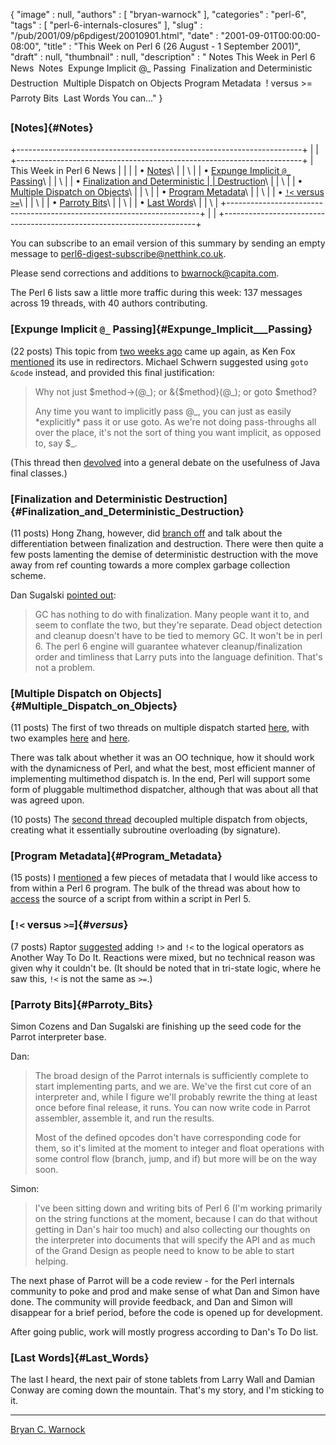 {
   "image" : null,
   "authors" : [
      "bryan-warnock"
   ],
   "categories" : "perl-6",
   "tags" : [
      "perl-6-internals-closures"
   ],
   "slug" : "/pub/2001/09/p6pdigest/20010901.html",
   "date" : "2001-09-01T00:00:00-08:00",
   "title" : "This Week on Perl 6 (26 August - 1 September 2001)",
   "draft" : null,
   "thumbnail" : null,
   "description" : " Notes This Week in Perl 6 News  Notes  Expunge Implicit @_ Passing  Finalization and Deterministic Destruction  Multiple Dispatch on Objects  Program Metadata  ! versus >=  Parroty Bits  Last Words You can..."
}





### [Notes]{#Notes}

+-----------------------------------------------------------------------+
|                                                                       |
+-----------------------------------------------------------------------+
| This Week in Perl 6 News                                              |
|                                                                       |
| • [Notes](#Notes)\                                                    |
| \                                                                     |
| • [Expunge Implicit `@_` Passing](#Expunge_Implicit___Passing)\       |
| \                                                                     |
| • [Finalization and Deterministic                                     |
| Destruction](#Finalization_and_Deterministic_Destruction)\            |
| \                                                                     |
| • [Multiple Dispatch on Objects](#Multiple_Dispatch_on_Objects)\      |
| \                                                                     |
| • [Program Metadata](#Program_Metadata)\                              |
| \                                                                     |
| • [`!<` versus `>=`](#_versus_)\                                      |
| \                                                                     |
| • [Parroty Bits](#Parroty_Bits)\                                      |
| \                                                                     |
| • [Last Words](#Last_Words)\                                          |
| \                                                                     |
+-----------------------------------------------------------------------+
|                                                                       |
+-----------------------------------------------------------------------+

You can subscribe to an email version of this summary by sending an
empty message to <perl6-digest-subscribe@netthink.co.uk>.

Please send corrections and additions to <bwarnock@capita.com>.

The Perl 6 lists saw a little more traffic during this week: 137
messages across 19 threads, with 40 authors contributing.

### [Expunge Implicit `@_` Passing]{#Expunge_Implicit___Passing}

(22 posts) This topic from [two weeks
ago](/pub/a/2001/08/p6pdigest/20010818.html#Perl_6_Language) came up
again, as Ken Fox
[mentioned](http://archive.develooper.com/perl6-language@perl.org/msg08070.html)
its use in redirectors. Michael Schwern suggested using `goto &code`
instead, and provided this final justification:

> Why not just \$method-&gt;(@\_); or &{\$method}(@\_); or goto
> \$method?
>
> Any time you want to implicitly pass @\_, you can just as easily
> \*explicitly\* pass it or use goto. As we're not doing pass-throughs
> all over the place, it's not the sort of thing you want implicit, as
> opposed to, say \$\_.

(This thread then
[devolved](http://archive.develooper.com/perl6-language@perl.org/msg08082.html)
into a general debate on the usefulness of Java final classes.)

### [Finalization and Deterministic Destruction]{#Finalization_and_Deterministic_Destruction}

(11 posts) Hong Zhang, however, did [branch
off](http://archive.develooper.com/perl6-language@perl.org/msg08089.html)
and talk about the differentiation between finalization and destruction.
There were then quite a few posts lamenting the demise of deterministic
destruction with the move away from ref counting towards a more complex
garbage collection scheme.

Dan Sugalski [pointed
out](http://archive.develooper.com/perl6-language@perl.org/msg08106.html):

> GC has nothing to do with finalization. Many people want it to, and
> seem to conflate the two, but they're separate. Dead object detection
> and cleanup doesn't have to be tied to memory GC. It won't be in perl
> 6. The perl 6 engine will guarantee whatever cleanup/finalization
> order and timliness that Larry puts into the language definition.
> That's not a problem.

### [Multiple Dispatch on Objects]{#Multiple_Dispatch_on_Objects}

(11 posts) The first of two threads on multiple dispatch started
[here](http://archive.develooper.com/perl6-language@perl.org/msg08110.html),
with two examples
[here](http://archive.develooper.com/perl6-language@perl.org/msg08113.html)
and
[here](http://archive.develooper.com/perl6-language@perl.org/msg08114.html).

There was talk about whether it was an OO technique, how it should work
with the dynamicness of Perl, and what the best, most efficient manner
of implementing multimethod dispatch is. In the end, Perl will support
some form of pluggable multimethod dispatcher, although that was about
all that was agreed upon.

(10 posts) The [second
thread](http://archive.develooper.com/perl6-language@perl.org/msg08127.html)
decoupled multiple dispatch from objects, creating what it essentially
subroutine overloading (by signature).

### [Program Metadata]{#Program_Metadata}

(15 posts) I
[mentioned](http://archive.develooper.com/perl6-language@perl.org/msg08129.html)
a few pieces of metadata that I would like access to from within a Perl
6 program. The bulk of the thread was about how to
[access](http://archive.develooper.com/perl6-language@perl.org/msg08132.html)
the source of a script from within a script in Perl 5.

### [`!<` versus `>=`]{#_versus_}

(7 posts) Raptor
[suggested](http://archive.develooper.com/perl6-language@perl.org/msg08151.html)
adding `!>` and `!<` to the logical operators as Another Way To Do It.
Reactions were mixed, but no technical reason was given why it couldn't
be. (It should be noted that in tri-state logic, where he saw this, `!<`
is not the same as `>=`.)

### [Parroty Bits]{#Parroty_Bits}

Simon Cozens and Dan Sugalski are finishing up the seed code for the
Parrot interpreter base.

Dan:

> The broad design of the Parrot internals is sufficiently complete to
> start implementing parts, and we are. We've the first cut core of an
> interpreter and, while I figure we'll probably rewrite the thing at
> least once before final release, it runs. You can now write code in
> Parrot assembler, assemble it, and run the results.
>
> Most of the defined opcodes don't have corresponding code for them, so
> it's limited at the moment to integer and float operations with some
> control flow (branch, jump, and if) but more will be on the way soon.

Simon:

> I've been sitting down and writing bits of Perl 6 (I'm working
> primarily on the string functions at the moment, because I can do that
> without getting in Dan's hair too much) and also collecting our
> thoughts on the interpreter into documents that will specify the API
> and as much of the Grand Design as people need to know to be able to
> start helping.

The next phase of Parrot will be a code review - for the Perl internals
community to poke and prod and make sense of what Dan and Simon have
done. The community will provide feedback, and Dan and Simon will
disappear for a brief period, before the code is opened up for
development.

After going public, work will mostly progress according to Dan's To Do
list.

### [Last Words]{#Last_Words}

The last I heard, the next pair of stone tablets from Larry Wall and
Damian Conway are coming down the mountain. That's my story, and I'm
sticking to it.

------------------------------------------------------------------------

[Bryan C. Warnock](mailto:bwarnock@capita.com)


